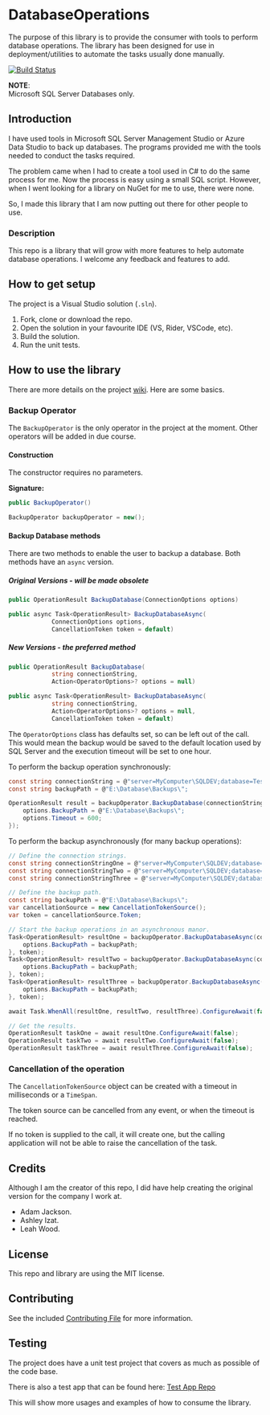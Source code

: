 # DatabaseOperations

The purpose of this library is to provide the consumer with tools to perform database operations.  The library has been designed for use in deployment/utilities to automate the tasks usually done manually.

[![Build Status](https://dev.azure.com/DaeerProjects/DatabaseOperations/_apis/build/status/Daeer-Projects.DatabaseOperations?branchName=main)](https://dev.azure.com/DaeerProjects/DatabaseOperations/_build/latest?definitionId=11&branchName=main)

**NOTE**:  
Microsoft SQL Server Databases only.

## Introduction

I have used tools in Microsoft SQL Server Management Studio or Azure Data Studio to back up databases.  The programs provided me with the tools needed to conduct the tasks required.

The problem came when I had to create a tool used in C# to do the same process for me.  Now the process is easy using a small SQL script.  However, when I went looking for a library on NuGet for me to use, there were none.

So, I made this library that I am now putting out there for other people to use.

### Description

This repo is a library that will grow with more features to help automate database operations.  I welcome any feedback and features to add.

## How to get setup

The project is a Visual Studio solution (`.sln`).

1. Fork, clone or download the repo.
2. Open the solution in your favourite IDE (VS, Rider, VSCode, etc).
3. Build the solution.
4. Run the unit tests.

## How to use the library

There are more details on the project [wiki](https://github.com/daeer73/DatabaseOperations/wiki).  Here are some basics.

### Backup Operator

The `BackupOperator` is the only operator in the project at the moment.  Other operators will be added in due course.

#### Construction

The constructor requires no parameters.

**Signature:**

```csharp
public BackupOperator()
```

```csharp
BackupOperator backupOperator = new();
```

#### Backup Database methods

There are two methods to enable the user to backup a database.  Both methods have an `async` version.

##### Original Versions - will be made obsolete

```csharp
public OperationResult BackupDatabase(ConnectionOptions options)

public async Task<OperationResult> BackupDatabaseAsync(
            ConnectionOptions options,
            CancellationToken token = default)
```

##### New Versions - the preferred method

```csharp
public OperationResult BackupDatabase(
            string connectionString,
            Action<OperatorOptions>? options = null)

public async Task<OperationResult> BackupDatabaseAsync(
            string connectionString,
            Action<OperatorOptions>? options = null,
            CancellationToken token = default)
```

The `OperatorOptions` class has defaults set, so can be left out of the call.  This would mean the backup would be saved to the default location used by SQL Server and the execution timeout will be set to one hour.

To perform the backup operation synchronously:

```csharp
const string connectionString = @"server=MyComputer\SQLDEV;database=TestDatabase;Integrated Security=SSPI;Connect Timeout=5;";
const string backupPath = @"E:\Database\Backups\";

OperationResult result = backupOperator.BackupDatabase(connectionString, options => {
    options.BackupPath = @"E:\Database\Backups\";
    options.Timeout = 600;
});
```

To perform the backup asynchronously (for many backup operations):

```csharp
// Define the connection strings.
const string connectionStringOne = @"server=MyComputer\SQLDEV;database=DatabaseOne;Integrated Security=SSPI;Connect Timeout=5;";
const string connectionStringTwo = @"server=MyComputer\SQLDEV;database=DatabaseTwo;Integrated Security=SSPI;Connect Timeout=5;";
const string connectionStringThree = @"server=MyComputer\SQLDEV;database=DatabaseTwo;Integrated Security=SSPI;Connect Timeout=5;";

// Define the backup path.
const string backupPath = @"E:\Database\Backups\";
var cancellationSource = new CancellationTokenSource();
var token = cancellationSource.Token;

// Start the backup operations in an asynchronous manor.
Task<OperationResult> resultOne = backupOperator.BackupDatabaseAsync(connectionStringOne, options => {
    options.BackupPath = backupPath;
}, token);
Task<OperationResult> resultTwo = backupOperator.BackupDatabaseAsync(connectionStringTwo, options => {
    options.BackupPath = backupPath;
}, token);
Task<OperationResult> resultThree = backupOperator.BackupDatabaseAsync(connectionStringThree, options => {
    options.BackupPath = backupPath;
}, token);

await Task.WhenAll(resultOne, resultTwo, resultThree).ConfigureAwait(false);

// Get the results.
OperationResult taskOne = await resultOne.ConfigureAwait(false);
OperationResult taskTwo = await resultTwo.ConfigureAwait(false);
OperationResult taskThree = await resultThree.ConfigureAwait(false);
```

### Cancellation of the operation

The `CancellationTokenSource` object can be created with a timeout in milliseconds or a `TimeSpan`.

The token source can be cancelled from any event, or when the timeout is reached.

If no token is supplied to the call, it will create one, but the calling application will not be able to raise the cancellation of the task.

## Credits

Although I am the creator of this repo, I did have help creating the original version for the company I work at.

* Adam Jackson.
* Ashley Izat.
* Leah Wood.

## License

This repo and library are using the MIT license.

## Contributing

See the included [Contributing File](https://github.com/Daeer-Projects/DatabaseOperations/blob/main/CONTRIBUTING.md) for more information.

## Testing

The project does have a unit test project that covers as much as possible of the code base.

There is also a test app that can be found here: [Test App Repo](https://github.com/Daeer-Projects/DatabaseOperations-TestApp)

This will show more usages and examples of how to consume the library.

